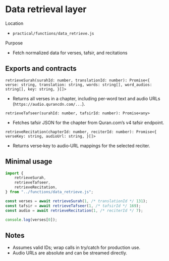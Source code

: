 # Data retrieval layer

Location
- `practical/functions/data_retrieve.js`

Purpose
- Fetch normalized data for verses, tafsir, and recitations

## Exports and contracts

`retrieveSurah(surahId: number, translationId: number): Promise<{
	verse: string,
	translation: string,
	words: string[],
	word_audios: string[],
	key: string,
}[]>`
- Returns all verses in a chapter, including per‑word text and audio URLs (`https://audio.qurancdn.com/...`).

`retrieveTafseer(surahId: number, tafsirId: number): Promise<any>`
- Fetches tafsir JSON for the chapter from Quran.com’s v4 tafsir endpoint.

`retrieveRecitation(chapterId: number, reciterId: number): Promise<{
	verseKey: string,
	audioUrl: string,
}[]>`
- Returns verse‑key to audio‑URL mappings for the selected reciter.

## Minimal usage
```js
import {
	retrieveSurah,
	retrieveTafseer,
	retrieveRecitation,
} from "../functions/data_retrieve.js";

const verses = await retrieveSurah(1, /* translationId */ 131);
const tafsir = await retrieveTafseer(1, /* tafsirId */ 169);
const audio = await retrieveRecitation(1, /* reciterId */ 7);

console.log(verses[0]);
```

## Notes
- Assumes valid IDs; wrap calls in try/catch for production use.
- Audio URLs are absolute and can be streamed directly.
